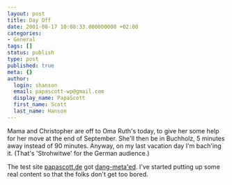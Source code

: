 ```yaml
---
layout: post
title: Day Off
date: 2001-08-17 10:08:33.000000000 +02:00
categories:
- General
tags: []
status: publish
type: post
published: true
meta: {}
author:
  login: shanson
  email: papascott-wp@gmail.com
  display_name: PapaScott
  first_name: Scott
  last_name: Hanson
---
```

<p>Mama and Christopher are off to Oma Ruth's today, to give her some help for her move at the end of September. She'll then be in Buchholz,  5 minutes away instead of 90 minutes. Anyway, on my last vacation day I'm bach'ing it. (That's 'Strohwitwe' for the German audience.)</p>
<p>The test site <a href="https://www.papascott.de">papascott.de</a> got <a href="http://www.dangerousmeta.com/posts/01/20010816">dang-meta'ed</a>. I've started putting up some real content so that the folks don't get too bored.</p>
